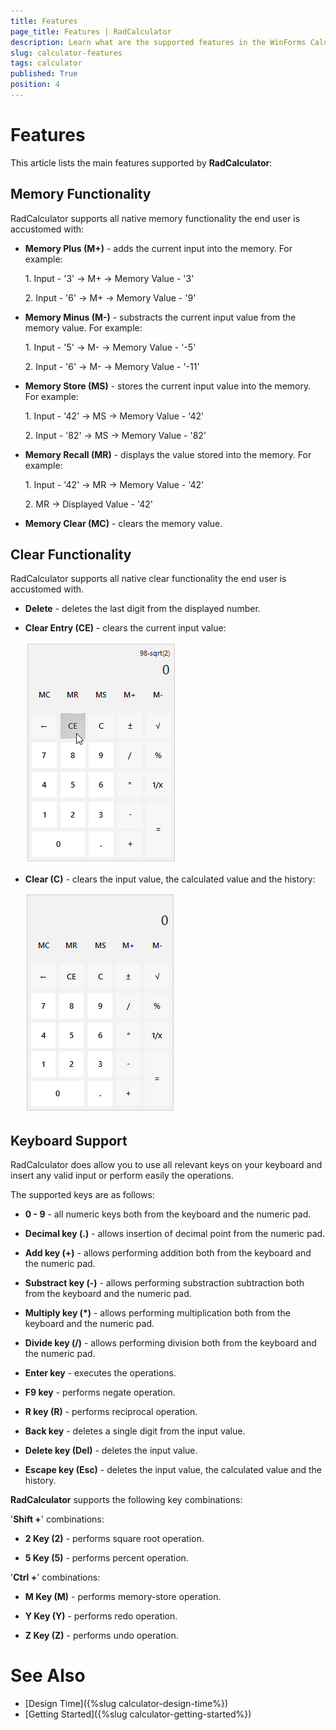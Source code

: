 ```yaml
---
title: Features
page_title: Features | RadCalculator
description: Learn what are the supported features in the WinForms Calculator control.    
slug: calculator-features
tags: calculator
published: True
position: 4 
---
```


# Features

This article lists the main features supported by **RadCalculator**:

## Memory Functionality

RadCalculator supports all native memory functionality the end user is accustomed with:

* **Memory Plus (M+)** - adds the current input into the memory. For example:

	1\. Input - '3' -> M+ -> Memory Value - '3'

	2\. Input - '6' -> M+ -> Memory Value - '9'
* **Memory Minus (M-)** - substracts the current input value from the memory value. For example:

	1\. Input - '5' -> M- -> Memory Value - '-5'

	2\. Input - '6' -> M- -> Memory Value - '-11'
* **Memory Store (MS)** - stores the current input value into the memory. For example:

	1\. Input - '42' -> MS -> Memory Value - '42'

	2\. Input - '82' -> MS -> Memory Value - '82'
* **Memory Recall (MR)** - displays the value stored into the memory. For example:

	1\. Input - '42' -> MR -> Memory Value - '42'

	2\. MR -> Displayed Value - '42'
* **Memory Clear (MC)** - clears the memory value.

## Clear Functionality

RadCalculator supports all native clear functionality the end user is accustomed with.

* **Delete** - deletes the last digit from the displayed number.
* **Clear Entry (CE)** - clears the current input value:

	![calculator-features 001](images/calculator-features001.png)

* **Clear (C)** - clears the input value, the calculated value and the history:

	![calculator-features 002](images/calculator-features002.png)

## Keyboard Support
RadCalculator does allow you to use all relevant keys on your keyboard and insert any valid input or perform easily the operations.

The supported keys are as follows:

* **0 - 9** - all numeric keys both from the keyboard and the numeric pad.

* **Decimal key (.)** - allows insertion of decimal point from the numeric pad.

* **Add key (+)** - allows performing addition both from the keyboard and the numeric pad.

* **Substract key (-)** - allows performing substraction subtraction both from the keyboard and the numeric pad.

* **Multiply key (*)** - allows performing multiplication both from the keyboard and the numeric pad.

* **Divide key (/)** - allows performing division both from the keyboard and the numeric pad.

* **Enter key** - executes the operations.

* **F9 key** - performs negate operation.

* **R key (R)** - performs reciprocal operation.

* **Back key** - deletes a single digit from the input value.

* **Delete key (Del)** - deletes the input value.

* **Escape key (Esc)** - deletes the input value, the calculated value and the history. 

**RadCalculator** supports the following key combinations:

'**Shift +**' combinations:

* **2 Key (2)** - performs square root operation.

* **5 Key (5)** - performs percent operation.

'**Ctrl +**' combinations:

* **M Key (M)** - performs memory-store operation.

* **Y Key (Y)** - performs redo operation.

* **Z Key (Z)** - performs undo operation.

 
 

# See Also
	
* [Design Time]({%slug calculator-design-time%})	
* [Getting Started]({%slug calculator-getting-started%})	



